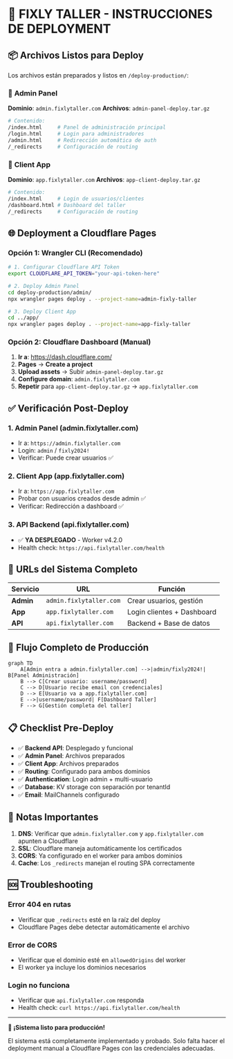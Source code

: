 # 🚀 FIXLY TALLER - INSTRUCCIONES DE DEPLOYMENT

## 📦 **Archivos Listos para Deploy**

Los archivos están preparados y listos en `/deploy-production/`:

### 🔧 **Admin Panel** 
**Dominio**: `admin.fixlytaller.com`
**Archivos**: `admin-panel-deploy.tar.gz`

```bash
# Contenido:
/index.html     # Panel de administración principal
/login.html     # Login para administradores  
/admin.html     # Redirección automática de auth
/_redirects     # Configuración de routing
```

### 👥 **Client App**
**Dominio**: `app.fixlytaller.com` 
**Archivos**: `app-client-deploy.tar.gz`

```bash
# Contenido:
/index.html     # Login de usuarios/clientes
/dashboard.html # Dashboard del taller
/_redirects     # Configuración de routing
```

## 🌐 **Deployment a Cloudflare Pages**

### **Opción 1: Wrangler CLI (Recomendado)**

```bash
# 1. Configurar Cloudflare API Token
export CLOUDFLARE_API_TOKEN="your-api-token-here"

# 2. Deploy Admin Panel
cd deploy-production/admin/
npx wrangler pages deploy . --project-name=admin-fixly-taller

# 3. Deploy Client App  
cd ../app/
npx wrangler pages deploy . --project-name=app-fixly-taller
```

### **Opción 2: Cloudflare Dashboard (Manual)**

1. **Ir a**: https://dash.cloudflare.com/
2. **Pages** → **Create a project**
3. **Upload assets** → Subir `admin-panel-deploy.tar.gz`
4. **Configure domain**: `admin.fixlytaller.com`
5. **Repetir** para `app-client-deploy.tar.gz` → `app.fixlytaller.com`

## ✅ **Verificación Post-Deploy**

### **1. Admin Panel (admin.fixlytaller.com)**
- Ir a: `https://admin.fixlytaller.com`
- Login: `admin` / `fixly2024!`  
- Verificar: Puede crear usuarios ✅

### **2. Client App (app.fixlytaller.com)**
- Ir a: `https://app.fixlytaller.com`
- Probar con usuarios creados desde admin ✅
- Verificar: Redirección a dashboard ✅

### **3. API Backend (api.fixlytaller.com)**
- ✅ **YA DESPLEGADO** - Worker v4.2.0
- Health check: `https://api.fixlytaller.com/health`

## 🔗 **URLs del Sistema Completo**

| Servicio | URL | Función |
|----------|-----|---------|
| **Admin** | `admin.fixlytaller.com` | Crear usuarios, gestión |
| **App** | `app.fixlytaller.com` | Login clientes + Dashboard |  
| **API** | `api.fixlytaller.com` | Backend + Base de datos |

## 🎯 **Flujo Completo de Producción**

```mermaid
graph TD
    A[Admin entra a admin.fixlytaller.com] -->|admin/fixly2024!| B[Panel Administración]
    B --> C[Crear usuario: username/password]
    C --> D[Usuario recibe email con credenciales]
    D --> E[Usuario va a app.fixlytaller.com] 
    E -->|username/password| F[Dashboard Taller]
    F --> G[Gestión completa del taller]
```

## 📋 **Checklist Pre-Deploy**

- ✅ **Backend API**: Desplegado y funcional
- ✅ **Admin Panel**: Archivos preparados  
- ✅ **Client App**: Archivos preparados
- ✅ **Routing**: Configurado para ambos dominios
- ✅ **Authentication**: Login admin + multi-usuario
- ✅ **Database**: KV storage con separación por tenantId
- ✅ **Email**: MailChannels configurado

## 🚨 **Notas Importantes**

1. **DNS**: Verificar que `admin.fixlytaller.com` y `app.fixlytaller.com` apunten a Cloudflare
2. **SSL**: Cloudflare maneja automáticamente los certificados
3. **CORS**: Ya configurado en el worker para ambos dominios
4. **Cache**: Los `_redirects` manejan el routing SPA correctamente

## 🆘 **Troubleshooting**

### **Error 404 en rutas**
- Verificar que `_redirects` esté en la raíz del deploy
- Cloudflare Pages debe detectar automáticamente el archivo

### **Error de CORS**
- Verificar que el dominio esté en `allowedOrigins` del worker
- El worker ya incluye los dominios necesarios

### **Login no funciona** 
- Verificar que `api.fixlytaller.com` responda
- Health check: `curl https://api.fixlytaller.com/health`

---

**🎉 ¡Sistema listo para producción!**

El sistema está completamente implementado y probado. Solo falta hacer el deployment manual a Cloudflare Pages con las credenciales adecuadas.